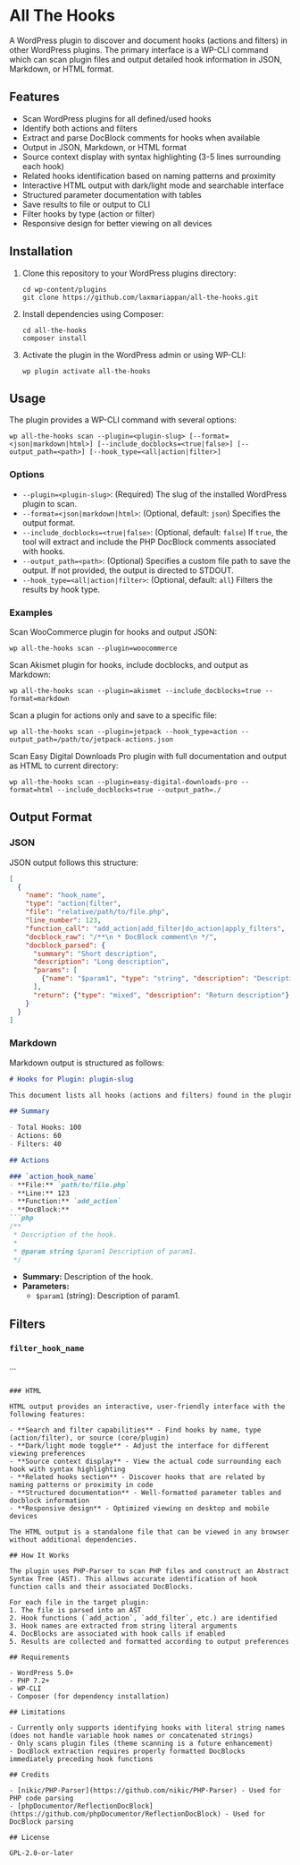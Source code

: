 # All The Hooks

A WordPress plugin to discover and document hooks (actions and filters) in other WordPress plugins. The primary interface is a WP-CLI command which can scan plugin files and output detailed hook information in JSON, Markdown, or HTML format.

## Features

- Scan WordPress plugins for all defined/used hooks
- Identify both actions and filters
- Extract and parse DocBlock comments for hooks when available
- Output in JSON, Markdown, or HTML format
- Source context display with syntax highlighting (3-5 lines surrounding each hook)
- Related hooks identification based on naming patterns and proximity
- Interactive HTML output with dark/light mode and searchable interface
- Structured parameter documentation with tables
- Save results to file or output to CLI
- Filter hooks by type (action or filter)
- Responsive design for better viewing on all devices

## Installation

1. Clone this repository to your WordPress plugins directory:
   ```
   cd wp-content/plugins
   git clone https://github.com/laxmariappan/all-the-hooks.git
   ```

2. Install dependencies using Composer:
   ```
   cd all-the-hooks
   composer install
   ```

3. Activate the plugin in the WordPress admin or using WP-CLI:
   ```
   wp plugin activate all-the-hooks
   ```

## Usage

The plugin provides a WP-CLI command with several options:

```
wp all-the-hooks scan --plugin=<plugin-slug> [--format=<json|markdown|html>] [--include_docblocks=<true|false>] [--output_path=<path>] [--hook_type=<all|action|filter>]
```

### Options

- `--plugin=<plugin-slug>`: (Required) The slug of the installed WordPress plugin to scan.
- `--format=<json|markdown|html>`: (Optional, default: `json`) Specifies the output format.
- `--include_docblocks=<true|false>`: (Optional, default: `false`) If `true`, the tool will extract and include the PHP DocBlock comments associated with hooks.
- `--output_path=<path>`: (Optional) Specifies a custom file path to save the output. If not provided, the output is directed to STDOUT.
- `--hook_type=<all|action|filter>`: (Optional, default: `all`) Filters the results by hook type.

### Examples

Scan WooCommerce plugin for hooks and output JSON:
```
wp all-the-hooks scan --plugin=woocommerce
```

Scan Akismet plugin for hooks, include docblocks, and output as Markdown:
```
wp all-the-hooks scan --plugin=akismet --include_docblocks=true --format=markdown
```

Scan a plugin for actions only and save to a specific file:
```
wp all-the-hooks scan --plugin=jetpack --hook_type=action --output_path=/path/to/jetpack-actions.json
```

Scan Easy Digital Downloads Pro plugin with full documentation and output as HTML to current directory:
```
wp all-the-hooks scan --plugin=easy-digital-downloads-pro --format=html --include_docblocks=true --output_path=./
```

## Output Format

### JSON

JSON output follows this structure:

```json
[
  {
    "name": "hook_name",
    "type": "action|filter",
    "file": "relative/path/to/file.php",
    "line_number": 123,
    "function_call": "add_action|add_filter|do_action|apply_filters",
    "docblock_raw": "/**\n * DocBlock comment\n */",
    "docblock_parsed": {
      "summary": "Short description",
      "description": "Long description",
      "params": [
        {"name": "$param1", "type": "string", "description": "Description of param1"}
      ],
      "return": {"type": "mixed", "description": "Return description"}
    }
  }
]
```

### Markdown

Markdown output is structured as follows:

```markdown
# Hooks for Plugin: plugin-slug

This document lists all hooks (actions and filters) found in the plugin-slug plugin.

## Summary

- Total Hooks: 100
- Actions: 60
- Filters: 40

## Actions

### `action_hook_name`
- **File:** `path/to/file.php`
- **Line:** 123
- **Function:** `add_action`
- **DocBlock:**
```php
/**
 * Description of the hook.
 *
 * @param string $param1 Description of param1.
 */
```
- **Summary:** Description of the hook.
- **Parameters:**
  - `$param1` (string): Description of param1.

## Filters

### `filter_hook_name`
...
```

### HTML

HTML output provides an interactive, user-friendly interface with the following features:

- **Search and filter capabilities** - Find hooks by name, type (action/filter), or source (core/plugin)
- **Dark/light mode toggle** - Adjust the interface for different viewing preferences
- **Source context display** - View the actual code surrounding each hook with syntax highlighting
- **Related hooks section** - Discover hooks that are related by naming patterns or proximity in code
- **Structured documentation** - Well-formatted parameter tables and docblock information
- **Responsive design** - Optimized viewing on desktop and mobile devices

The HTML output is a standalone file that can be viewed in any browser without additional dependencies.

## How It Works

The plugin uses PHP-Parser to scan PHP files and construct an Abstract Syntax Tree (AST). This allows accurate identification of hook function calls and their associated DocBlocks.

For each file in the target plugin:
1. The file is parsed into an AST
2. Hook functions (`add_action`, `add_filter`, etc.) are identified
3. Hook names are extracted from string literal arguments
4. DocBlocks are associated with hook calls if enabled
5. Results are collected and formatted according to output preferences

## Requirements

- WordPress 5.0+
- PHP 7.2+
- WP-CLI
- Composer (for dependency installation)

## Limitations

- Currently only supports identifying hooks with literal string names (does not handle variable hook names or concatenated strings)
- Only scans plugin files (theme scanning is a future enhancement)
- DocBlock extraction requires properly formatted DocBlocks immediately preceding hook functions

## Credits

- [nikic/PHP-Parser](https://github.com/nikic/PHP-Parser) - Used for PHP code parsing
- [phpDocumentor/ReflectionDocBlock](https://github.com/phpDocumentor/ReflectionDocBlock) - Used for DocBlock parsing

## License

GPL-2.0-or-later
